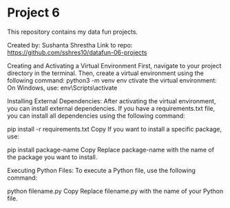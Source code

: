 # Project 6

This repository contains my data fun projects.

Created by: Sushanta Shrestha
Link to repo: https://github.com/sshres10/datafun-06-projects

Creating and Activating a Virtual Environment First, navigate to your project directory in the terminal. Then, create a virtual environment using the following command: python3 -m venv env ctivate the virtual environment: On Windows, use: env\Scripts\activate

Installing External Dependencies:
After activating the virtual environment, you can install external dependencies. If you have a requirements.txt file, you can install all dependencies using the following command:

pip install -r requirements.txt Copy If you want to install a specific package, use:

pip install package-name Copy Replace package-name with the name of the package you want to install.

Executing Python Files:
To execute a Python file, use the following command:

python filename.py Copy Replace filename.py with the name of your Python file.
